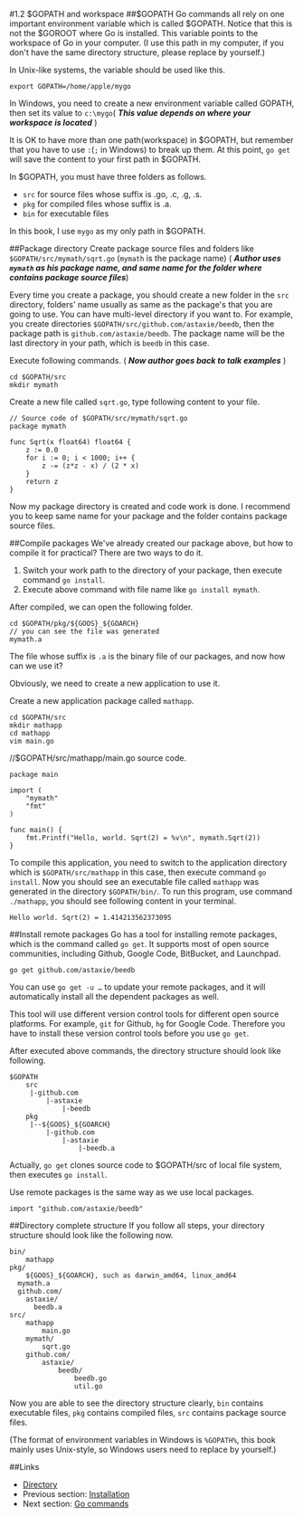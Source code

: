 #1.2 $GOPATH and workspace
##$GOPATH
Go commands all rely on one important environment variable which is called $GOPATH. Notice that this is not the $GOROOT where Go is installed. This variable points to the workspace of Go in your computer. (I use this path in my computer, if you don't have the same directory structure, please replace by yourself.)

In Unix-like systems, the variable should be used like this.
	
	export GOPATH=/home/apple/mygo
	
In Windows, you need to create a new environment variable called GOPATH, then set its value to `c:\mygo`( ***This value depends on where your workspace is located*** )

It is OK to have more than one path(workspace) in $GOPATH, but remember that you have to use `:`(`;` in Windows) to break up them. At this point, `go get` will save the content to your first path in $GOPATH.

In $GOPATH, you must have three folders as follows.

- `src` for source files whose suffix is .go, .c, .g, .s.
- `pkg` for compiled files whose suffix is .a.
- `bin` for executable files

In this book, I use `mygo` as my only path in $GOPATH.

##Package directory
Create package source files and folders like `$GOPATH/src/mymath/sqrt.go` (`mymath` is the package name) ( ***Author uses `mymath` as his package name, and same name for the folder where contains package source files***)

Every time you create a package, you should create a new folder in the `src` directory, folders' name usually as same as the package's that you are going to use. You can have multi-level directory if you want to. For example, you create directories `$GOPATH/src/github.com/astaxie/beedb`, then the package path is `github.com/astaxie/beedb`. The package name will be the last directory in your path, which is `beedb` in this case.

Execute following commands. ( ***Now author goes back to talk examples*** )

	cd $GOPATH/src
	mkdir mymath
	
Create a new file called `sqrt.go`, type following content to your file.

	// Source code of $GOPATH/src/mymath/sqrt.go
	package mymath
	
	func Sqrt(x float64) float64 {
		z := 0.0
		for i := 0; i < 1000; i++ {
			z -= (z*z - x) / (2 * x)
		}
		return z
	}
	
Now my package directory is created and code work is done. I recommend you to keep same name for your package and the folder contains package source files.

##Compile packages
We've already created our package above, but how to compile it for practical? There are two ways to do it.

1. Switch your work path to the directory of your package, then execute command `go install`.
2. Execute above command with file name like `go install mymath`.

After compiled, we can open the following folder.

	cd $GOPATH/pkg/${GOOS}_${GOARCH}
	// you can see the file was generated
	mymath.a
	
The file whose suffix is `.a` is the binary file of our packages, and now how can we use it?

Obviously, we need to create a new application to use it.

Create a new application package called `mathapp`.

	cd $GOPATH/src
	mkdir mathapp
	cd mathapp
	vim main.go
	
//$GOPATH/src/mathapp/main.go source code.

	package main
	
	import (
		"mymath"
		"fmt"
	)
	
	func main() {
		fmt.Printf("Hello, world. Sqrt(2) = %v\n", mymath.Sqrt(2))
	}
	
To compile this application, you need to switch to the application directory which is `$GOPATH/src/mathapp` in this case, then execute command `go install`. Now you should see an executable file called `mathapp` was generated in the directory `$GOPATH/bin/`. To run this program, use command `./mathapp`, you should see following content in your terminal. 

	Hello world. Sqrt(2) = 1.414213562373095
	
##Install remote packages
Go has a tool for installing remote packages, which is the command called `go get`. It supports most of open source communities, including Github, Google Code, BitBucket, and Launchpad.

	go get github.com/astaxie/beedb
	
You can use `go get -u …` to update your remote packages, and it will automatically install all the dependent packages as well.

This tool will use different version control tools for different open source platforms. For example, `git` for Github, `hg` for Google Code. Therefore you have to install these version control tools before you use `go get`.

After executed above commands, the directory structure should look like following.

	$GOPATH
		src
		 |-github.com
		 	 |-astaxie
		 	 	 |-beedb
		pkg
		 |--${GOOS}_${GOARCH}
		 	 |-github.com
		 	 	 |-astaxie
		 	 	 	 |-beedb.a
		 	 	 	 
Actually, `go get` clones source code to $GOPATH/src of local file system, then executes `go install`.

Use remote packages is the same way as we use local packages.

	import "github.com/astaxie/beedb"
	
##Directory complete structure
If you follow all steps, your directory structure should look like the following now.

	bin/
		mathapp
	pkg/
		${GOOS}_${GOARCH}, such as darwin_amd64, linux_amd64
      mymath.a
      github.com/
        astaxie/
          beedb.a
	src/
		mathapp
			main.go
		mymath/
			sqrt.go
		github.com/
			astaxie/
				beedb/
					beedb.go
					util.go
					
Now you are able to see the directory structure clearly, `bin` contains executable files, `pkg` contains compiled files, `src` contains package source files.

(The format of environment variables in Windows is `%GOPATH%`, this book mainly uses Unix-style, so Windows users need to replace by yourself.)

##Links
- [Directory](preface.md)
- Previous section: [Installation](01.1.md)
- Next section: [Go commands](01.3.md)
